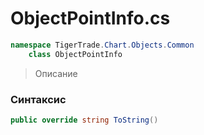 
# ObjectPointInfo.cs
```csharp
namespace TigerTrade.Chart.Objects.Common  
    class ObjectPointInfo
```

> Описание

### Синтаксис
```csharp
public override string ToString()
```

